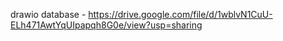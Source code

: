 drawio database - https://drive.google.com/file/d/1wblvN1CuU-ELh471AwtYqUIpapqh8G0e/view?usp=sharing

